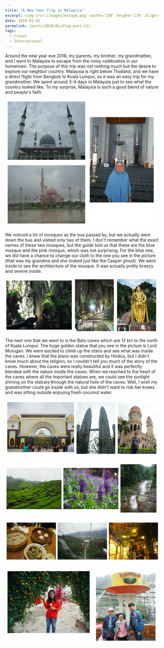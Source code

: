 ```yaml
---
title: "A New Year Trip in Malaysia"
excerpt: <img src='/images/malay0.png' width='230' height='170' align="right" hspace="20"> 
date: 2018-01-01
permalink: /posts/2018/01/blog-post-12/
tags:
  - travel
  - International
---
```


Around the new year eve 2018, my parents, my brother, my grandmather, and I went to Malaysia to escape from the noisy celebration in our hometown. The purpose of this trip was not nothing much but the desire to explore our neighbor country. Malaysia is right below Thailand, and we have a direct flight from Bangkok to Kuala Lumpur, so it was an easy trip for my grandmother. We spent around 3-4 days in Malaysia just to see what the country looked like. To my surprise, Malaysia is such a good blend of nature and people's faith. 

<p align="center">
  <img src="/images/malay1.png">
</p>

We noticed a lot of mosques as the bus passed by, but we actually went down the bus and visited only two of them. I don't remember what the exact names of these two mosques, but the guide told us that these are the blue mosque and the pink mosque, which was not surprising. For the blue one, we did have a chance to change our cloth to the one you see in the picture (that was my grandma and she looked just like the Casper ghost). We went inside to see the architecture of the mosque. It was actually pretty breezy and serene inside.


<p align="center">
  <img src="/images/malay2.png">
</p>

The next one that we went to is the Batu caves which are 12 km to the north of Kuala Lumpur. The huge golden statue that you see in the picture is Lord Murugan. We were excited to climb up the stairs and see what was inside the caves. I knew that the place was constructed by Hindus, but I didn't know much about the religion, so I couldn't tell you much of the story of the caves. However, the caves were really beautiful and it was perfectly blended with the nature inside the caves. When we reached to the heart of the caves where all the important statues are, we could see the sunlight shining on the statues through the natural hole of the caves. Well, I wish my grandmother could go inside with us, but she didn't want to risk her knees and was sitting outside enjoying fresh coconut water.

<p align="center">
  <img src="/images/malay3.png">
</p>


<p align="center">
  <img src="/images/malay4.png">
</p>

<p align="center">
  <img src="/images/malay5.png">
</p>

<p align="center">
  <img src="/images/malay6.png">
</p>




